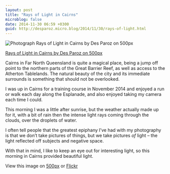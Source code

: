 ```yaml
---
layout: post
title: "Rays of Light in Cairns"
microblog: false
date: 2014-11-30 06:59 +0300
guid: http://desparoz.micro.blog/2014/11/30/rays-of-light.html
---
```

<div class="pixels-photo">
  <p><img src="http://desparoz.me/uploads/2017/48f3b17e6b.jpg" alt="Photograph Rays of Light in Cairns by Des Paroz on 500px"></p>
  <a href="https://500px.com/photo/91281523/rays-of-light-in-cairns-by-des-paroz">Rays of Light in Cairns by Des Paroz on 500px</a>
</div>

<script type="text/javascript" src="https://500px.com/embed.js"></script>

<p>Cairns in Far North Queensland is quite a magical place, being a jump off point to the northern parts of the Great Barrier Reef, as well as access to the Atherton Tablelands. The natural beauty of the city and its immediate surrounds is something that should not be overlooked.</p>

<p>I was up in Cairns for a training course in November 2014 and enjoyed a run or walk each day along the Esplanade, and also enjoyed taking my camera each time I could.</p>

<p>This morning I was a little after sunrise, but the weather actually made up for it, with a bit of rain then the intense light rays coming through the clouds, over the droplets of water.</p>

<p>I often tell people that the greatest epiphany I&#8217;ve had with my photography is that we don&#8217;t take pictures of things, but we take pictures <em>of</em> light – the light reflected off subjects and negative space. </p>

<p>With that in mind, I like to keep an eye out for interesting light, so this morning in Cairns provided beautiful light.</p>

<p>View this image on <a href="https://500px.com/photo/91281523/rays-of-light-in-cairns-by-des-paroz">500px</a> or <a href="https://flic.kr/p/qf6oMT">Flickr</a></p>
